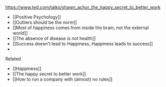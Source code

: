 https://www.ted.com/talks/shawn_achor_the_happy_secret_to_better_work

- [[Positive Psychology]]
- [[Outliers should be the norm]]
- [[Most of happiness comes from inside the brain, not the external world]]
- [[The absence of disease is not health]]
- [[Success doesn't lead to Happiness, Happiness leads to success]]
- 

Related
- [[Happiness]]
- [[The happy secret to better work]]
- [[How to run a company with (almost) no rules]]
